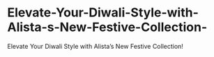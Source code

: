 # Elevate-Your-Diwali-Style-with-Alista-s-New-Festive-Collection-
Elevate Your Diwali Style with Alista’s New Festive Collection!
